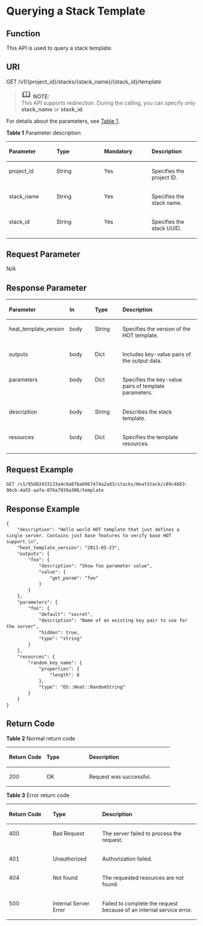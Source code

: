 # Querying a Stack Template<a name="EN-US_TOPIC_0084581308"></a>

## Function<a name="en-us_topic_0057973145_section59686491"></a>

This API is used to query a stack template. 

## URI<a name="en-us_topic_0057973145_section307511"></a>

GET /v1/\{project\_id\}/stacks/\{stack\_name\}/\{stack\_id\}/template

>![](public_sys-resources/icon-note.gif) **NOTE:**   
>This API supports redirection. During the calling, you can specify only  **stack\_name**  or  **stack\_id**.  

For details about the parameters, see  [Table 1](#table1759528275).

**Table  1**  Parameter description

<a name="table1759528275"></a>
<table><thead align="left"><tr id="row26011272716"><th class="cellrowborder" valign="top" width="25%" id="mcps1.2.5.1.1"><p id="p17762534144716"><a name="p17762534144716"></a><a name="p17762534144716"></a><strong id="b20668932105317"><a name="b20668932105317"></a><a name="b20668932105317"></a>Parameter</strong></p>
</th>
<th class="cellrowborder" valign="top" width="25%" id="mcps1.2.5.1.2"><p id="p376433420478"><a name="p376433420478"></a><a name="p376433420478"></a><strong id="b36374335532"><a name="b36374335532"></a><a name="b36374335532"></a>Type</strong></p>
</th>
<th class="cellrowborder" valign="top" width="25%" id="mcps1.2.5.1.3"><p id="p15766123474714"><a name="p15766123474714"></a><a name="p15766123474714"></a><strong id="b18459113410535"><a name="b18459113410535"></a><a name="b18459113410535"></a>Mandatory</strong></p>
</th>
<th class="cellrowborder" valign="top" width="25%" id="mcps1.2.5.1.4"><p id="p147683349474"><a name="p147683349474"></a><a name="p147683349474"></a><strong id="b33472353538"><a name="b33472353538"></a><a name="b33472353538"></a>Description</strong></p>
</th>
</tr>
</thead>
<tbody><tr id="row10601725277"><td class="cellrowborder" valign="top" width="25%" headers="mcps1.2.5.1.1 "><p id="p1765464961019"><a name="p1765464961019"></a><a name="p1765464961019"></a>project_id</p>
</td>
<td class="cellrowborder" valign="top" width="25%" headers="mcps1.2.5.1.2 "><p id="p0655184916104"><a name="p0655184916104"></a><a name="p0655184916104"></a>String</p>
</td>
<td class="cellrowborder" valign="top" width="25%" headers="mcps1.2.5.1.3 "><p id="p865694971017"><a name="p865694971017"></a><a name="p865694971017"></a>Yes</p>
</td>
<td class="cellrowborder" valign="top" width="25%" headers="mcps1.2.5.1.4 "><p id="p13658144921010"><a name="p13658144921010"></a><a name="p13658144921010"></a>Specifies the project ID.</p>
</td>
</tr>
<tr id="row161097438473"><td class="cellrowborder" valign="top" width="25%" headers="mcps1.2.5.1.1 "><p id="p10658144911017"><a name="p10658144911017"></a><a name="p10658144911017"></a>stack_name</p>
</td>
<td class="cellrowborder" valign="top" width="25%" headers="mcps1.2.5.1.2 "><p id="p1166014498107"><a name="p1166014498107"></a><a name="p1166014498107"></a>String</p>
</td>
<td class="cellrowborder" valign="top" width="25%" headers="mcps1.2.5.1.3 "><p id="p666214493103"><a name="p666214493103"></a><a name="p666214493103"></a>Yes</p>
</td>
<td class="cellrowborder" valign="top" width="25%" headers="mcps1.2.5.1.4 "><p id="p76631349181010"><a name="p76631349181010"></a><a name="p76631349181010"></a>Specifies the stack name.</p>
</td>
</tr>
<tr id="row131851844124918"><td class="cellrowborder" valign="top" width="25%" headers="mcps1.2.5.1.1 "><p id="p146651349161017"><a name="p146651349161017"></a><a name="p146651349161017"></a>stack_id</p>
</td>
<td class="cellrowborder" valign="top" width="25%" headers="mcps1.2.5.1.2 "><p id="p1666614912100"><a name="p1666614912100"></a><a name="p1666614912100"></a>String</p>
</td>
<td class="cellrowborder" valign="top" width="25%" headers="mcps1.2.5.1.3 "><p id="p106671249191011"><a name="p106671249191011"></a><a name="p106671249191011"></a>Yes</p>
</td>
<td class="cellrowborder" valign="top" width="25%" headers="mcps1.2.5.1.4 "><p id="p6668124912103"><a name="p6668124912103"></a><a name="p6668124912103"></a>Specifies the stack UUID.</p>
</td>
</tr>
</tbody>
</table>

## Request Parameter<a name="en-us_topic_0057973145_section2767599"></a>

N/A

## Response Parameter<a name="en-us_topic_0057973145_section24908398"></a>

<a name="en-us_topic_0057973145_table22004215"></a>
<table><thead align="left"><tr id="en-us_topic_0057973145_row57369096"><th class="cellrowborder" valign="top" width="15.478452154784522%" id="mcps1.1.5.1.1"><p id="p13701251185014"><a name="p13701251185014"></a><a name="p13701251185014"></a><strong id="b143155317531"><a name="b143155317531"></a><a name="b143155317531"></a>Parameter</strong></p>
</th>
<th class="cellrowborder" valign="top" width="15.478452154784522%" id="mcps1.1.5.1.2"><p id="p13704145119507"><a name="p13704145119507"></a><a name="p13704145119507"></a><strong id="b1390295314534"><a name="b1390295314534"></a><a name="b1390295314534"></a>In</strong></p>
</th>
<th class="cellrowborder" valign="top" width="16.66833316668333%" id="mcps1.1.5.1.3"><p id="p3705151185017"><a name="p3705151185017"></a><a name="p3705151185017"></a><strong id="b1686465415532"><a name="b1686465415532"></a><a name="b1686465415532"></a>Type</strong></p>
</th>
<th class="cellrowborder" valign="top" width="52.374762523747634%" id="mcps1.1.5.1.4"><p id="p1371214511507"><a name="p1371214511507"></a><a name="p1371214511507"></a><strong id="b3761145515316"><a name="b3761145515316"></a><a name="b3761145515316"></a>Description</strong></p>
</th>
</tr>
</thead>
<tbody><tr id="row19475211125716"><td class="cellrowborder" valign="top" width="15.478452154784522%" headers="mcps1.1.5.1.1 "><p id="p12920101455612"><a name="p12920101455612"></a><a name="p12920101455612"></a>heat_template_version</p>
</td>
<td class="cellrowborder" valign="top" width="15.478452154784522%" headers="mcps1.1.5.1.2 "><p id="p176411511191917"><a name="p176411511191917"></a><a name="p176411511191917"></a>body</p>
</td>
<td class="cellrowborder" valign="top" width="16.66833316668333%" headers="mcps1.1.5.1.3 "><p id="p692021420560"><a name="p692021420560"></a><a name="p692021420560"></a>String</p>
</td>
<td class="cellrowborder" valign="top" width="52.374762523747634%" headers="mcps1.1.5.1.4 "><p id="p12920714125613"><a name="p12920714125613"></a><a name="p12920714125613"></a>Specifies the version of the HOT template.</p>
</td>
</tr>
<tr id="en-us_topic_0057973145_row712884"><td class="cellrowborder" valign="top" width="15.478452154784522%" headers="mcps1.1.5.1.1 "><p id="en-us_topic_0057973145_p57743657"><a name="en-us_topic_0057973145_p57743657"></a><a name="en-us_topic_0057973145_p57743657"></a>outputs</p>
</td>
<td class="cellrowborder" valign="top" width="15.478452154784522%" headers="mcps1.1.5.1.2 "><p id="p136411911141915"><a name="p136411911141915"></a><a name="p136411911141915"></a>body</p>
</td>
<td class="cellrowborder" valign="top" width="16.66833316668333%" headers="mcps1.1.5.1.3 "><p id="en-us_topic_0057973145_p46724626"><a name="en-us_topic_0057973145_p46724626"></a><a name="en-us_topic_0057973145_p46724626"></a>Dict</p>
</td>
<td class="cellrowborder" valign="top" width="52.374762523747634%" headers="mcps1.1.5.1.4 "><p id="en-us_topic_0057973145_p6983522"><a name="en-us_topic_0057973145_p6983522"></a><a name="en-us_topic_0057973145_p6983522"></a>Includes key-value pairs of the output data.</p>
</td>
</tr>
<tr id="en-us_topic_0057973145_row62851700"><td class="cellrowborder" valign="top" width="15.478452154784522%" headers="mcps1.1.5.1.1 "><p id="en-us_topic_0057973145_p57822944"><a name="en-us_topic_0057973145_p57822944"></a><a name="en-us_topic_0057973145_p57822944"></a>parameters</p>
</td>
<td class="cellrowborder" valign="top" width="15.478452154784522%" headers="mcps1.1.5.1.2 "><p id="p1641311161918"><a name="p1641311161918"></a><a name="p1641311161918"></a>body</p>
</td>
<td class="cellrowborder" valign="top" width="16.66833316668333%" headers="mcps1.1.5.1.3 "><p id="en-us_topic_0057973145_p53146884"><a name="en-us_topic_0057973145_p53146884"></a><a name="en-us_topic_0057973145_p53146884"></a>Dict</p>
</td>
<td class="cellrowborder" valign="top" width="52.374762523747634%" headers="mcps1.1.5.1.4 "><p id="en-us_topic_0057973145_p66163095"><a name="en-us_topic_0057973145_p66163095"></a><a name="en-us_topic_0057973145_p66163095"></a>Specifies the key-value pairs of template parameters.</p>
</td>
</tr>
<tr id="row3334913144419"><td class="cellrowborder" valign="top" width="15.478452154784522%" headers="mcps1.1.5.1.1 "><p id="p7208173102111"><a name="p7208173102111"></a><a name="p7208173102111"></a>description</p>
</td>
<td class="cellrowborder" valign="top" width="15.478452154784522%" headers="mcps1.1.5.1.2 "><p id="p1064191116196"><a name="p1064191116196"></a><a name="p1064191116196"></a>body</p>
</td>
<td class="cellrowborder" valign="top" width="16.66833316668333%" headers="mcps1.1.5.1.3 "><p id="p17208531202115"><a name="p17208531202115"></a><a name="p17208531202115"></a>String</p>
</td>
<td class="cellrowborder" valign="top" width="52.374762523747634%" headers="mcps1.1.5.1.4 "><p id="p102088312216"><a name="p102088312216"></a><a name="p102088312216"></a>Describes the stack template.</p>
</td>
</tr>
<tr id="en-us_topic_0057973145_row58596944"><td class="cellrowborder" valign="top" width="15.478452154784522%" headers="mcps1.1.5.1.1 "><p id="en-us_topic_0057973145_p48732029"><a name="en-us_topic_0057973145_p48732029"></a><a name="en-us_topic_0057973145_p48732029"></a>resources</p>
</td>
<td class="cellrowborder" valign="top" width="15.478452154784522%" headers="mcps1.1.5.1.2 "><p id="p2641181113193"><a name="p2641181113193"></a><a name="p2641181113193"></a>body</p>
</td>
<td class="cellrowborder" valign="top" width="16.66833316668333%" headers="mcps1.1.5.1.3 "><p id="en-us_topic_0057973145_p54980295"><a name="en-us_topic_0057973145_p54980295"></a><a name="en-us_topic_0057973145_p54980295"></a>Dict</p>
</td>
<td class="cellrowborder" valign="top" width="52.374762523747634%" headers="mcps1.1.5.1.4 "><p id="en-us_topic_0057973145_p15573968"><a name="en-us_topic_0057973145_p15573968"></a><a name="en-us_topic_0057973145_p15573968"></a>Specifies the template resources.</p>
</td>
</tr>
</tbody>
</table>

## Request Example<a name="en-us_topic_0057973145_section22848996"></a>

```
GET /v1/95d02433133a4c0a87ba6967474a2ad3/stacks/HeatStack/c89c4bb3-96cb-4a55-aafa-076a7939a306/template
```

## Response Example<a name="en-us_topic_0057973145_section4314378"></a>

```
{
    "description": "Hello world HOT template that just defines a single server. Contains just base features to verify base HOT support.\n",
    "heat_template_version": "2013-05-23",
    "outputs": {
        "foo": {
            "description": "Show foo parameter value",
            "value": {
                "get_param": "foo"
            }
        }
    },
    "parameters": {
        "foo": {
            "default": "secret",
            "description": "Name of an existing key pair to use for the server",
            "hidden": true,
            "type": "string"
        }
    },
    "resources": {
        "random_key_name": {
            "properties": {
                "length": 8
            },
            "type": "OS::Heat::RandomString"
        }
    }
}
```

## Return Code<a name="en-us_topic_0057973145_section14779329217"></a>

**Table  2**  Normal return code

<a name="table01411862119"></a>
<table><thead align="left"><tr id="en-us_topic_0084581285_en-us_topic_0057973117_row42419326194057"><th class="cellrowborder" valign="top" width="23%" id="mcps1.2.4.1.1"><p id="en-us_topic_0084581285_en-us_topic_0057973117_p13413377194057"><a name="en-us_topic_0084581285_en-us_topic_0057973117_p13413377194057"></a><a name="en-us_topic_0084581285_en-us_topic_0057973117_p13413377194057"></a><strong id="en-us_topic_0084581285_b14910172512114"><a name="en-us_topic_0084581285_b14910172512114"></a><a name="en-us_topic_0084581285_b14910172512114"></a>Return Code</strong></p>
</th>
<th class="cellrowborder" valign="top" width="26%" id="mcps1.2.4.1.2"><p id="en-us_topic_0084581285_en-us_topic_0057973117_p12741761194057"><a name="en-us_topic_0084581285_en-us_topic_0057973117_p12741761194057"></a><a name="en-us_topic_0084581285_en-us_topic_0057973117_p12741761194057"></a><strong id="en-us_topic_0084581285_en-us_topic_0057973140_b84235270615814_1"><a name="en-us_topic_0084581285_en-us_topic_0057973140_b84235270615814_1"></a><a name="en-us_topic_0084581285_en-us_topic_0057973140_b84235270615814_1"></a>Type</strong></p>
</th>
<th class="cellrowborder" valign="top" width="51%" id="mcps1.2.4.1.3"><p id="en-us_topic_0084581285_en-us_topic_0057973117_p25449701194057"><a name="en-us_topic_0084581285_en-us_topic_0057973117_p25449701194057"></a><a name="en-us_topic_0084581285_en-us_topic_0057973117_p25449701194057"></a><strong id="en-us_topic_0084581285_en-us_topic_0057973140_b842352706193020"><a name="en-us_topic_0084581285_en-us_topic_0057973140_b842352706193020"></a><a name="en-us_topic_0084581285_en-us_topic_0057973140_b842352706193020"></a>Description</strong></p>
</th>
</tr>
</thead>
<tbody><tr id="en-us_topic_0084581285_en-us_topic_0057973117_row48159894194057"><td class="cellrowborder" valign="top" width="23%" headers="mcps1.2.4.1.1 "><p id="en-us_topic_0084581285_en-us_topic_0057973117_p8637307194057"><a name="en-us_topic_0084581285_en-us_topic_0057973117_p8637307194057"></a><a name="en-us_topic_0084581285_en-us_topic_0057973117_p8637307194057"></a>200</p>
</td>
<td class="cellrowborder" valign="top" width="26%" headers="mcps1.2.4.1.2 "><p id="en-us_topic_0084581285_en-us_topic_0057973117_p28533244194057"><a name="en-us_topic_0084581285_en-us_topic_0057973117_p28533244194057"></a><a name="en-us_topic_0084581285_en-us_topic_0057973117_p28533244194057"></a>OK</p>
</td>
<td class="cellrowborder" valign="top" width="51%" headers="mcps1.2.4.1.3 "><p id="en-us_topic_0084581285_en-us_topic_0057973117_p29491459194057"><a name="en-us_topic_0084581285_en-us_topic_0057973117_p29491459194057"></a><a name="en-us_topic_0084581285_en-us_topic_0057973117_p29491459194057"></a>Request was successful.</p>
</td>
</tr>
</tbody>
</table>

**Table  3**  Error return code

<a name="table1927576173211"></a>
<table><thead align="left"><tr id="en-us_topic_0084581290_row16955110342"><th class="cellrowborder" valign="top" width="23%" id="mcps1.2.4.1.1"><p id="en-us_topic_0084581290_p129561510144"><a name="en-us_topic_0084581290_p129561510144"></a><a name="en-us_topic_0084581290_p129561510144"></a><strong id="en-us_topic_0084581290_b1552942884813"><a name="en-us_topic_0084581290_b1552942884813"></a><a name="en-us_topic_0084581290_b1552942884813"></a>Return Code</strong></p>
</th>
<th class="cellrowborder" valign="top" width="26%" id="mcps1.2.4.1.2"><p id="en-us_topic_0084581290_p4959810444"><a name="en-us_topic_0084581290_p4959810444"></a><a name="en-us_topic_0084581290_p4959810444"></a><strong id="en-us_topic_0084581290_b956007905"><a name="en-us_topic_0084581290_b956007905"></a><a name="en-us_topic_0084581290_b956007905"></a>Type</strong></p>
</th>
<th class="cellrowborder" valign="top" width="51%" id="mcps1.2.4.1.3"><p id="en-us_topic_0084581290_p9959161020418"><a name="en-us_topic_0084581290_p9959161020418"></a><a name="en-us_topic_0084581290_p9959161020418"></a><strong id="en-us_topic_0084581290_b359171417"><a name="en-us_topic_0084581290_b359171417"></a><a name="en-us_topic_0084581290_b359171417"></a>Description</strong></p>
</th>
</tr>
</thead>
<tbody><tr id="en-us_topic_0084581290_row179609103411"><td class="cellrowborder" valign="top" width="23%" headers="mcps1.2.4.1.1 "><p id="en-us_topic_0084581290_p896118101840"><a name="en-us_topic_0084581290_p896118101840"></a><a name="en-us_topic_0084581290_p896118101840"></a>400</p>
</td>
<td class="cellrowborder" valign="top" width="26%" headers="mcps1.2.4.1.2 "><p id="en-us_topic_0084581290_p1296211015416"><a name="en-us_topic_0084581290_p1296211015416"></a><a name="en-us_topic_0084581290_p1296211015416"></a>Bad Request</p>
</td>
<td class="cellrowborder" valign="top" width="51%" headers="mcps1.2.4.1.3 "><p id="en-us_topic_0084581290_p9963110146"><a name="en-us_topic_0084581290_p9963110146"></a><a name="en-us_topic_0084581290_p9963110146"></a>The server failed to process the request.</p>
</td>
</tr>
<tr id="en-us_topic_0084581290_row181330274199"><td class="cellrowborder" valign="top" width="23%" headers="mcps1.2.4.1.1 "><p id="en-us_topic_0084581290_p18134027201912"><a name="en-us_topic_0084581290_p18134027201912"></a><a name="en-us_topic_0084581290_p18134027201912"></a>401</p>
</td>
<td class="cellrowborder" valign="top" width="26%" headers="mcps1.2.4.1.2 "><p id="en-us_topic_0084581290_p1713419274191"><a name="en-us_topic_0084581290_p1713419274191"></a><a name="en-us_topic_0084581290_p1713419274191"></a>Unauthorized</p>
</td>
<td class="cellrowborder" valign="top" width="51%" headers="mcps1.2.4.1.3 "><p id="en-us_topic_0084581290_p11134162718196"><a name="en-us_topic_0084581290_p11134162718196"></a><a name="en-us_topic_0084581290_p11134162718196"></a>Authorization failed.</p>
</td>
</tr>
<tr id="en-us_topic_0084581290_row16531631121913"><td class="cellrowborder" valign="top" width="23%" headers="mcps1.2.4.1.1 "><p id="en-us_topic_0084581290_en-us_topic_0057973122_p5338333194217"><a name="en-us_topic_0084581290_en-us_topic_0057973122_p5338333194217"></a><a name="en-us_topic_0084581290_en-us_topic_0057973122_p5338333194217"></a>404</p>
</td>
<td class="cellrowborder" valign="top" width="26%" headers="mcps1.2.4.1.2 "><p id="en-us_topic_0084581290_p125520290312"><a name="en-us_topic_0084581290_p125520290312"></a><a name="en-us_topic_0084581290_p125520290312"></a>Not found</p>
</td>
<td class="cellrowborder" valign="top" width="51%" headers="mcps1.2.4.1.3 "><p id="en-us_topic_0084581290_en-us_topic_0057973122_p29751790194217"><a name="en-us_topic_0084581290_en-us_topic_0057973122_p29751790194217"></a><a name="en-us_topic_0084581290_en-us_topic_0057973122_p29751790194217"></a>The requested resources are not found.</p>
</td>
</tr>
<tr id="en-us_topic_0084581290_row196097477276"><td class="cellrowborder" valign="top" width="23%" headers="mcps1.2.4.1.1 "><p id="en-us_topic_0084581290_p19789174972712"><a name="en-us_topic_0084581290_p19789174972712"></a><a name="en-us_topic_0084581290_p19789174972712"></a>500</p>
</td>
<td class="cellrowborder" valign="top" width="26%" headers="mcps1.2.4.1.2 "><p id="en-us_topic_0084581290_p779364918272"><a name="en-us_topic_0084581290_p779364918272"></a><a name="en-us_topic_0084581290_p779364918272"></a>Internal Server Error</p>
</td>
<td class="cellrowborder" valign="top" width="51%" headers="mcps1.2.4.1.3 "><p id="en-us_topic_0084581290_p196546319198"><a name="en-us_topic_0084581290_p196546319198"></a><a name="en-us_topic_0084581290_p196546319198"></a>Failed to complete the request because of an internal service error.</p>
</td>
</tr>
</tbody>
</table>

